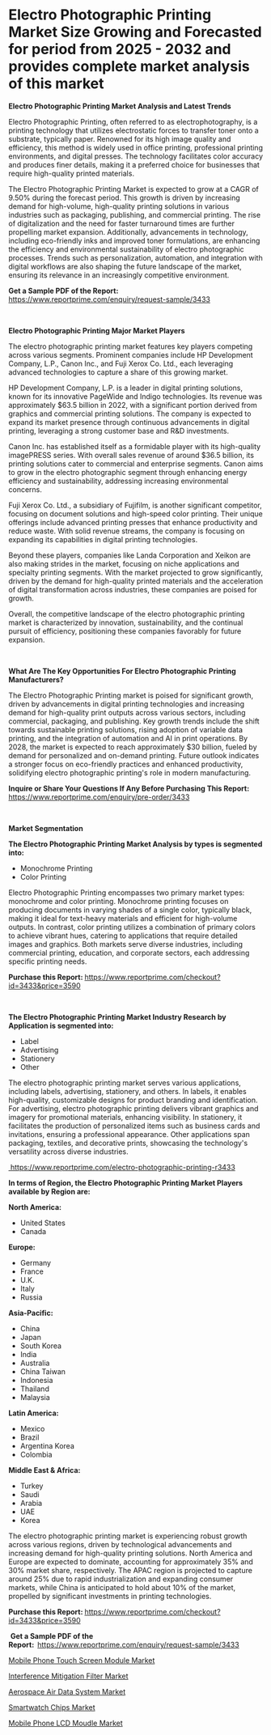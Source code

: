 <p><h1>Electro Photographic Printing Market Size Growing and Forecasted for period from 2025 - 2032 and provides complete market analysis of this market</h1></p><p><strong>Electro Photographic Printing Market Analysis and Latest Trends</strong></p>
<p><p>Electro Photographic Printing, often referred to as electrophotography, is a printing technology that utilizes electrostatic forces to transfer toner onto a substrate, typically paper. Renowned for its high image quality and efficiency, this method is widely used in office printing, professional printing environments, and digital presses. The technology facilitates color accuracy and produces finer details, making it a preferred choice for businesses that require high-quality printed materials.</p><p>The Electro Photographic Printing Market is expected to grow at a CAGR of 9.50% during the forecast period. This growth is driven by increasing demand for high-volume, high-quality printing solutions in various industries such as packaging, publishing, and commercial printing. The rise of digitalization and the need for faster turnaround times are further propelling market expansion. Additionally, advancements in technology, including eco-friendly inks and improved toner formulations, are enhancing the efficiency and environmental sustainability of electro photographic processes. Trends such as personalization, automation, and integration with digital workflows are also shaping the future landscape of the market, ensuring its relevance in an increasingly competitive environment.</p></p>
<p><strong>Get a Sample PDF of the Report:&nbsp;</strong> <a href="https://www.reportprime.com/enquiry/request-sample/3433?utm_campaign=34&utm_medium=2&utm_source=Github&utm_content=ia&utm_term=18032025&utm_id=electro-photographic-printing">https://www.reportprime.com/enquiry/request-sample/3433</a></p>
<p>&nbsp;</p>
<p><strong>Electro Photographic Printing Major Market Players</strong></p>
<p><p>The electro photographic printing market features key players competing across various segments. Prominent companies include HP Development Company, L.P., Canon Inc., and Fuji Xerox Co. Ltd., each leveraging advanced technologies to capture a share of this growing market.</p><p>HP Development Company, L.P. is a leader in digital printing solutions, known for its innovative PageWide and Indigo technologies. Its revenue was approximately $63.5 billion in 2022, with a significant portion derived from graphics and commercial printing solutions. The company is expected to expand its market presence through continuous advancements in digital printing, leveraging a strong customer base and R&D investments.</p><p>Canon Inc. has established itself as a formidable player with its high-quality imagePRESS series. With overall sales revenue of around $36.5 billion, its printing solutions cater to commercial and enterprise segments. Canon aims to grow in the electro photographic segment through enhancing energy efficiency and sustainability, addressing increasing environmental concerns.</p><p>Fuji Xerox Co. Ltd., a subsidiary of Fujifilm, is another significant competitor, focusing on document solutions and high-speed color printing. Their unique offerings include advanced printing presses that enhance productivity and reduce waste. With solid revenue streams, the company is focusing on expanding its capabilities in digital printing technologies.</p><p>Beyond these players, companies like Landa Corporation and Xeikon are also making strides in the market, focusing on niche applications and specialty printing segments. With the market projected to grow significantly, driven by the demand for high-quality printed materials and the acceleration of digital transformation across industries, these companies are poised for growth.</p><p>Overall, the competitive landscape of the electro photographic printing market is characterized by innovation, sustainability, and the continual pursuit of efficiency, positioning these companies favorably for future expansion.</p></p>
<p>&nbsp;</p>
<p><strong>What Are The Key Opportunities For Electro Photographic Printing Manufacturers?</strong></p>
<p><p>The Electro Photographic Printing market is poised for significant growth, driven by advancements in digital printing technologies and increasing demand for high-quality print outputs across various sectors, including commercial, packaging, and publishing. Key growth trends include the shift towards sustainable printing solutions, rising adoption of variable data printing, and the integration of automation and AI in print operations. By 2028, the market is expected to reach approximately $30 billion, fueled by demand for personalized and on-demand printing. Future outlook indicates a stronger focus on eco-friendly practices and enhanced productivity, solidifying electro photographic printing's role in modern manufacturing.</p></p>
<p><strong>Inquire or Share Your Questions If Any Before Purchasing This Report:</strong> <a href="https://www.reportprime.com/enquiry/pre-order/3433?utm_campaign=34&utm_medium=2&utm_source=Github&utm_content=ia&utm_term=18032025&utm_id=electro-photographic-printing">https://www.reportprime.com/enquiry/pre-order/3433</a></p>
<p>&nbsp;</p>
<p><strong>Market Segmentation</strong></p>
<p><strong>The Electro Photographic Printing Market Analysis by types is segmented into:</strong></p>
<p><ul><li>Monochrome Printing</li><li>Color Printing</li></ul></p>
<p><p>Electro Photographic Printing encompasses two primary market types: monochrome and color printing. Monochrome printing focuses on producing documents in varying shades of a single color, typically black, making it ideal for text-heavy materials and efficient for high-volume outputs. In contrast, color printing utilizes a combination of primary colors to achieve vibrant hues, catering to applications that require detailed images and graphics. Both markets serve diverse industries, including commercial printing, education, and corporate sectors, each addressing specific printing needs.</p></p>
<p><strong>Purchase this Report:&nbsp;</strong><a href="https://www.reportprime.com/checkout?id=3433&price=3590&utm_campaign=34&utm_medium=2&utm_source=Github&utm_content=ia&utm_term=18032025&utm_id=electro-photographic-printing">https://www.reportprime.com/checkout?id=3433&price=3590</a></p>
<p>&nbsp;</p>
<p><strong>The Electro Photographic Printing Market Industry Research by Application is segmented into:</strong></p>
<p><ul><li>Label</li><li>Advertising</li><li>Stationery</li><li>Other</li></ul></p>
<p><p>The electro photographic printing market serves various applications, including labels, advertising, stationery, and others. In labels, it enables high-quality, customizable designs for product branding and identification. For advertising, electro photographic printing delivers vibrant graphics and imagery for promotional materials, enhancing visibility. In stationery, it facilitates the production of personalized items such as business cards and invitations, ensuring a professional appearance. Other applications span packaging, textiles, and decorative prints, showcasing the technology's versatility across diverse industries.</p></p>
<p><a href="https://www.reportprime.com/electro-photographic-printing-r3433?utm_campaign=34&utm_medium=2&utm_source=Github&utm_content=ia&utm_term=18032025&utm_id=electro-photographic-printing">&nbsp;https://www.reportprime.com/electro-photographic-printing-r3433</a></p>
<p><strong>In terms of Region, the Electro Photographic Printing Market Players available by Region are:</strong></p>
<p>
    <p> <strong> North America: </strong>
        <ul>
            <li>United States</li>
            <li>Canada</li>
        </ul>
        </p> 
    <p> <strong> Europe: </strong>
        <ul>
            <li>Germany</li>
            <li>France</li>
            <li>U.K.</li>
            <li>Italy</li>
            <li>Russia</li>
        </ul>
        </p> 
    <p> <strong> Asia-Pacific: </strong>
        <ul>
            <li>China</li>
            <li>Japan</li>
            <li>South Korea</li>
            <li>India</li>
            <li>Australia</li>
            <li>China Taiwan</li>
            <li>Indonesia</li>
            <li>Thailand</li>
            <li>Malaysia</li>
        </ul>
        </p> 
    <p> <strong> Latin America: </strong>
        <ul>
            <li>Mexico</li>
            <li>Brazil</li>
            <li>Argentina Korea</li>
            <li>Colombia</li>
        </ul>
        </p> 
    <p> <strong> Middle East & Africa: </strong>
        <ul>
            <li>Turkey</li>
            <li>Saudi</li>
            <li>Arabia</li>
            <li>UAE</li>
            <li>Korea</li>
        </ul>
    </p>
    </p>
<p><p>The electro photographic printing market is experiencing robust growth across various regions, driven by technological advancements and increasing demand for high-quality printing solutions. North America and Europe are expected to dominate, accounting for approximately 35% and 30% market share, respectively. The APAC region is projected to capture around 25% due to rapid industrialization and expanding consumer markets, while China is anticipated to hold about 10% of the market, propelled by significant investments in printing technologies.</p></p>
<p><strong>Purchase this Report: </strong><a href="https://www.reportprime.com/checkout?id=3433&price=3590&utm_campaign=34&utm_medium=2&utm_source=Github&utm_content=ia&utm_term=18032025&utm_id=electro-photographic-printing">https://www.reportprime.com/checkout?id=3433&price=3590</a></p>
<p>&nbsp;<strong>Get a Sample PDF of the Report:&nbsp;&nbsp;</strong><a href="https://www.reportprime.com/enquiry/request-sample/3433?utm_campaign=34&utm_medium=2&utm_source=Github&utm_content=ia&utm_term=18032025&utm_id=electro-photographic-printing">https://www.reportprime.com/enquiry/request-sample/3433</a></p>
<p><strong></strong></p>
<p><p><a href="https://github.com/khifzaba/Market-Research-Report-List-1/blob/main/mobile-phone-touch-screen-module-market.md?utm_campaign=34&utm_medium=2&utm_source=Github&utm_content=ia&utm_term=18032025&utm_id=electro-photographic-printing">Mobile Phone Touch Screen Module Market</a></p><p><a href="https://github.com/welfmimon/Market-Research-Report-List-1/blob/main/interference-mitigation-filter-market.md?utm_campaign=34&utm_medium=2&utm_source=Github&utm_content=ia&utm_term=18032025&utm_id=electro-photographic-printing">Interference Mitigation Filter Market</a></p><p><a href="https://github.com/spineamosa0e/Market-Research-Report-List-1/blob/main/aerospace-air-data-system-market.md?utm_campaign=34&utm_medium=2&utm_source=Github&utm_content=ia&utm_term=18032025&utm_id=electro-photographic-printing">Aerospace Air Data System Market</a></p><p><a href="https://github.com/dekamrapinq1/Market-Research-Report-List-1/blob/main/smartwatch-chips-market.md?utm_campaign=34&utm_medium=2&utm_source=Github&utm_content=ia&utm_term=18032025&utm_id=electro-photographic-printing">Smartwatch Chips Market</a></p><p><a href="https://github.com/dumanelina6v/Market-Research-Report-List-1/blob/main/mobile-phone-lcd-moudle-market.md?utm_campaign=34&utm_medium=2&utm_source=Github&utm_content=ia&utm_term=18032025&utm_id=electro-photographic-printing">Mobile Phone LCD Moudle Market</a></p></p>